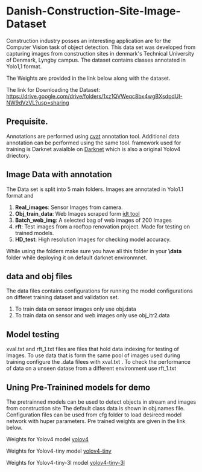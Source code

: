 # Danish-Construction-Site-Image-Dataset
Construction industry posses an interesting application are for the Computer Vision task of object detection. This data set was developed from capturing images from construction sites in denmark's Technical University of Denmark, Lyngby campus. The dataset contains classes annotated in Yolo1,1 format.

The Weights are provided in the link below along with the dataset.

The link for Downloading the Dataset:
https://drive.google.com/drive/folders/1xz1QVWeqc8bx4wgBXsdpdUI-NW9dVzVL?usp=sharing

## Prequisite.
Annotations are performed using [cvat](https://github.com/openvinotoolkit/cvat) annotation tool. Additional data annotation can be performed using the same tool.
framework used for training is Darknet avaialble on [Darknet](https://github.com/AlexeyAB/darknet) which is also a original Yolov4 driectory. 

## Image Data with annotation
The Data set is split into 5 main folders. Images are annotated in Yolo1.1 format and 
1. **Real_images**: Sensor Images from camera.
2. **Obj_train_data**: Web Images scraped form [idt tool](https://github.com/deliton/idt)
3. **Batch_web_img**: A selected bag of web images of 200 Images
4. **rft**: Test images from a rooftop renovation project. Made for testing on trained models.
5. **HD_test**: High resolution Images for checking model accuracy.

While using the folders make sure you have all this folder in your **\data** folder while deploying it on default darknet environmnet.


## data and obj files 
The data files contains configurations for running the model configurations on differet training dataset and validation set.

1. To train data on sensor images only use obj.data
2. To train data on sensor and web images only use obj_itr2.data

## Model testing
xval.txt and rft_1.txt files are files that hold data indexing for testing of Images.
To use data that is form the same pool of images used during training configure the .data filees with
xval.txt . To check the performance of data on a unseen datase from a different environment use rft_1.txt

## Uning Pre-Trainined models for demo
The pretrainned models can be used to detect objects in stream and images from construction site
The default class data is shown in obj.names file.
Configuration files can be used from cfg folder to load desireed model network with huper parameters.
Pre trained weights are given in the link below.

Weights for Yolov4 model [yolov4](https://drive.google.com/file/d/1Gtz_zl7HYYr6fv4F4RWYyTY0rkvHONMb/view?usp=sharing)

Weights for Yolov4-tiny model [yolov4-tiny](https://drive.google.com/file/d/13NUCCp65LDONRDFy2DRf_gkXvq4DLfW-/view?usp=sharing)

Weights for Yolov4-tiny-3l model [yolov4-tiny-3l](https://drive.google.com/file/d/1P1i_-4Pia5IWZoFdfjUM8DclNPuhmWI2/view?usp=sharing)
